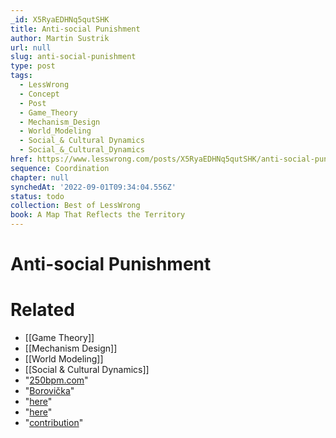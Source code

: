 ```yaml
---
_id: X5RyaEDHNq5qutSHK
title: Anti-social Punishment
author: Martin Sustrik
url: null
slug: anti-social-punishment
type: post
tags:
  - LessWrong
  - Concept
  - Post
  - Game_Theory
  - Mechanism_Design
  - World_Modeling
  - Social_& Cultural Dynamics
  - Social_&_Cultural_Dynamics
href: https://www.lesswrong.com/posts/X5RyaEDHNq5qutSHK/anti-social-punishment
sequence: Coordination
chapter: null
synchedAt: '2022-09-01T09:34:04.556Z'
status: todo
collection: Best of LessWrong
book: A Map That Reflects the Territory
---
```


# Anti-social Punishment


# Related

- [[Game Theory]]
- [[Mechanism Design]]
- [[World Modeling]]
- [[Social & Cultural Dynamics]]
- "[250bpm.com](http://250bpm.com/blog:132)"
- "[Borovička](https://en.wikipedia.org/wiki/Borovi%C4%8Dka)"
- "[here](https://www.alexandria.unisg.ch/43857/1/HerrmannTh%C3%B6niG%C3%A4chter2008S%20Antisocial%20Punishment%20Across%20Societies.pdf)"
- "[here](http://science.sciencemag.org/content/sci/suppl/2008/03/06/319.5868.1362.DC1/Hermann.SOM.pdf )"
- "[contribution](https://en.wikipedia.org/wiki/Stakhanovite_movement)"
